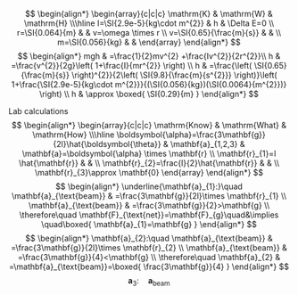 $$
\begin{align*}
\begin{array}{c|c|c}
\mathrm{K} & \mathrm{W} & \mathrm{H} \\\hline
I=\SI{2.9e-5}{kg\cdot m^{2}} & h & \Delta E=0 \\
r=\SI{0.064}{m} &  & v=\omega \times r \\
v=\SI{0.65}{\frac{m}{s}} &  &  \\
m=\SI{0.056}{kg} &  & 
\end{array}
\end{align*}
$$
$$
\begin{align*}
mgh & =\frac{1}{2}mv^{2} +\frac{Iv^{2}}{2r^{2}}\\
h & =\frac{v^{2}}{2g}\left( 1+\frac{I}{mr^{2}} \right) \\
h & =\frac{\left( \SI{0.65}{\frac{m}{s}} \right)^{2}}{2\left( \SI{9.8}{\frac{m}{s^{2}}} \right)}\left( 1+\frac{\SI{2.9e-5}{kg\cdot m^{2}}}{(\SI{0.056}{kg})(\SI{0.0064}{m^{2}})} \right) \\
h & \approx \boxed{ \SI{0.29}{m} }
\end{align*}
$$

Lab calculations
$$
\begin{align*}
\begin{array}{c|c|c}
\mathrm{Know} & \mathrm{What} & \mathrm{How} \\\hline
\boldsymbol{\alpha}=\frac{3\mathbf{g}}{2l}\hat{\boldsymbol{\theta}} & \mathbf{a}_{1,2,3} & \mathbf{a}=\boldsymbol{\alpha} \times \mathbf{r} \\
\mathbf{r}_{1}=l \hat{\mathbf{r}} &  &  \\
\mathbf{r}_{2}=\frac{l}{2}\hat{\mathbf{r}} &  &  \\
\mathbf{r}_{3}\approx \mathbf{0}
\end{array}
\end{align*}
$$
$$
\begin{align*}
\underline{\mathbf{a}_{1}:}\quad \mathbf{a}_{\text{beam}} & =\frac{3\mathbf{g}}{2l}\times \mathbf{r}_{1} \\
\mathbf{a}_{\text{beam}} & =\frac{3\mathbf{g}}{2}>\mathbf{g} \\
\therefore\quad \mathbf{F}_{\text{net}}=\mathbf{F}_{g}\quad&\implies \quad\boxed{ \mathbf{a}_{1}=\mathbf{g} }
\end{align*}
$$
$$
\begin{align*}
\mathbf{a}_{2}:\quad \mathbf{a}_{\text{beam}} & =\frac{3\mathbf{g}}{2l}\times \mathbf{r}_{2} \\
\mathbf{a}_{\text{beam}} & =\frac{3\mathbf{g}}{4}<\mathbf{g} \\
\therefore\quad \mathbf{a}_{2} & =\mathbf{a}_{\text{beam}}=\boxed{ \frac{3\mathbf{g}}{4} }
\end{align*}
$$
$$
\mathbf{a}_{3}:\quad \mathbf{a}_{\text{beam}}
$$
